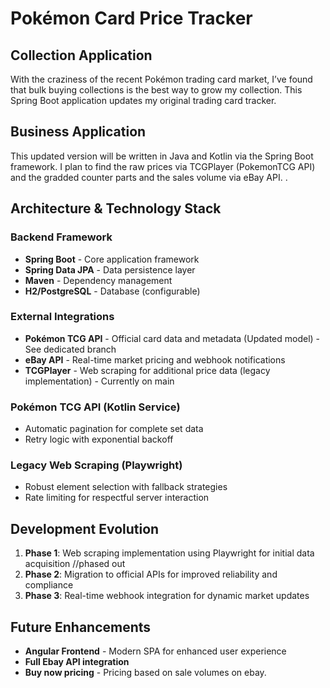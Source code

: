 # Pokémon Card Price Tracker

## Collection Application
With the craziness of the recent Pokémon trading card market, I’ve found that bulk buying collections is the best way to grow my collection. This Spring Boot application updates my original trading card tracker.

## Business Application
This updated version will be written in Java and Kotlin via the Spring Boot framework. I plan to find the raw prices via TCGPlayer (PokemonTCG API) and the gradded counter parts and the sales volume via eBay API. .


## Architecture & Technology Stack

### Backend Framework
- **Spring Boot** - Core application framework
- **Spring Data JPA** - Data persistence layer
- **Maven** - Dependency management
- **H2/PostgreSQL** - Database (configurable)

### External Integrations
- **Pokémon TCG API** - Official card data and metadata (Updated model) - See dedicated branch
- **eBay API** - Real-time market pricing and webhook notifications
- **TCGPlayer** - Web scraping for additional price data (legacy implementation) - Currently on main


### Pokémon TCG API (Kotlin Service)
- Automatic pagination for complete set data
- Retry logic with exponential backoff

### Legacy Web Scraping (Playwright) 
- Robust element selection with fallback strategies
- Rate limiting for respectful server interaction


## Development Evolution

1. **Phase 1**: Web scraping implementation using Playwright for initial data acquisition //phased out
2. **Phase 2**: Migration to official APIs for improved reliability and compliance
3. **Phase 3**: Real-time webhook integration for dynamic market updates


## Future Enhancements

- **Angular Frontend** - Modern SPA for enhanced user experience
- **Full Ebay API integration**
- **Buy now pricing** - Pricing based on sale volumes on ebay.

